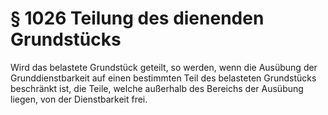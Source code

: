 # § 1026 Teilung des dienenden Grundstücks
Wird das belastete Grundstück geteilt, so werden, wenn die Ausübung der Grunddienstbarkeit auf einen bestimmten Teil des belasteten Grundstücks beschränkt ist, die Teile, welche außerhalb des Bereichs der Ausübung liegen, von der Dienstbarkeit frei.